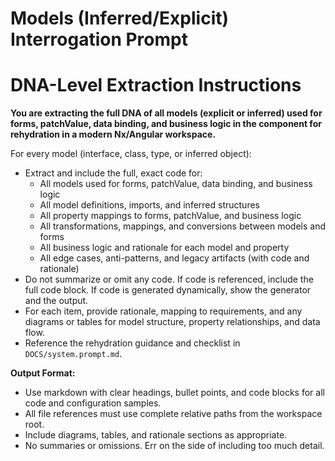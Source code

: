 # Models (Inferred/Explicit) Interrogation Prompt

# DNA-Level Extraction Instructions

**You are extracting the full DNA of all models (explicit or inferred) used for forms, patchValue, data binding, and business logic in the component for rehydration in a modern Nx/Angular workspace.**


For every model (interface, class, type, or inferred object):
- Extract and include the full, exact code for:
	- All models used for forms, patchValue, data binding, and business logic
	- All model definitions, imports, and inferred structures
	- All property mappings to forms, patchValue, and business logic
	- All transformations, mappings, and conversions between models and forms
	- All business logic and rationale for each model and property
	- All edge cases, anti-patterns, and legacy artifacts (with code and rationale)
- Do not summarize or omit any code. If code is referenced, include the full code block. If code is generated dynamically, show the generator and the output.
- For each item, provide rationale, mapping to requirements, and any diagrams or tables for model structure, property relationships, and data flow.
- Reference the rehydration guidance and checklist in `DOCS/system.prompt.md`.

**Output Format:**
- Use markdown with clear headings, bullet points, and code blocks for all code and configuration samples.
- All file references must use complete relative paths from the workspace root.
- Include diagrams, tables, and rationale sections as appropriate.
- No summaries or omissions. Err on the side of including too much detail.

